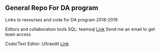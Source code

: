 ## General Repo For DA program

Links to resourses and code for DA program 2018-2019

Editors and collaboration tools
SQL: teamsql [Link](https://teamsql.io/) Send me an email to get team access

Code/Text Editor: Ultraedit [Link](https://www.ultraedit.com/)


